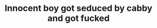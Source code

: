 ---
layout: post
title: Innocent boy got seduced by cabby and got fucked
duration: '09:30'
view: 268
rate: 2
video: 'http://fantasti.cc/embed/742649/'
category:
 - blowjob
 - busty
 - cab
 - curvy
 - milf
 - outdoor
tags: 
 - big-tits
 - sucked
 - fucked
priority: 0.9
changefreq: daily
---